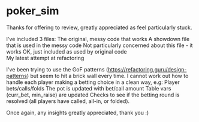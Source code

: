 # poker_sim

Thanks for offering to review, greatly appreciated as feel particularly stuck.

I've included 3 files:
    The original, messy code that works
    A showdown file that is used in the messy code
        Not particularly concerned about this file - it works OK, just included as used by original code  
    My latest attempt at refactoring
    
I've been trying to use the GoF patterns (https://refactoring.guru/design-patterns) but seem to hit a brick wall every time.
I cannot work out how to handle each player making a betting choice in a clean way, e.g:
    Player bets/calls/folds
    The pot is updated with bet/call amount
    Table vars (curr_bet, min_raise) are updated
    Checks to see if the betting round is resolved (all players have called, all-in, or folded).
   
Once again, any insights greatly appreciated, thank you :)
